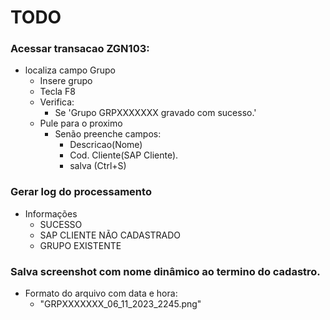# TODO

### Acessar transacao ZGN103:
- localiza campo Grupo
	- Insere grupo
    - Tecla F8
    - Verifica: 
		- Se 'Grupo GRPXXXXXXX gravado com sucesso.'
	- Pule para o proximo
		- Senão preenche campos: 
			- Descricao(Nome)
			- Cod. Cliente(SAP Cliente).
			- salva (Ctrl+S)

### Gerar log do processamento

- Informações 
	- SUCESSO
	- SAP CLIENTE NÃO CADASTRADO
	- GRUPO EXISTENTE

### Salva screenshot com nome dinâmico ao termino do cadastro.

- Formato do arquivo com data e hora:
	- "GRPXXXXXXX_06_11_2023_2245.png"